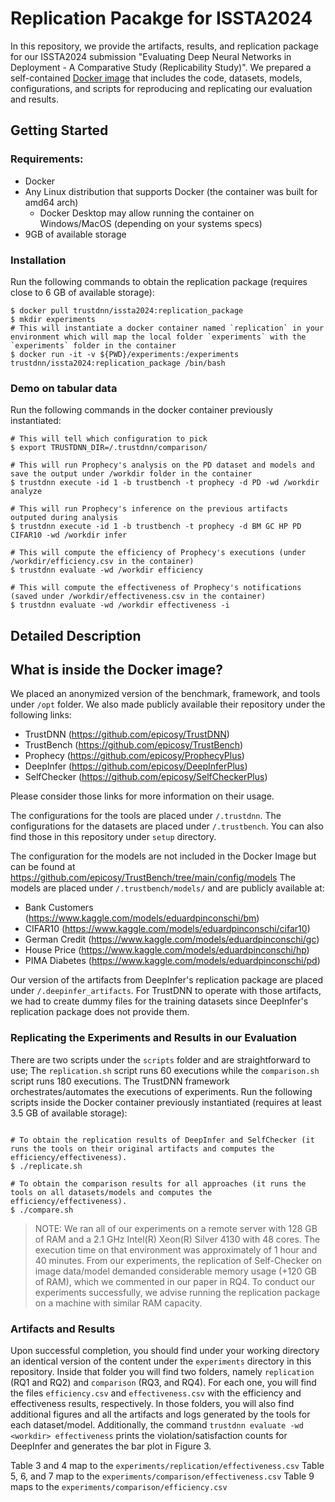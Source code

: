 # Replication Pacakge for ISSTA2024

In this repository, we provide the artifacts, results, and replication package for our ISSTA2024 submission "Evaluating Deep Neural Networks in Deployment - A Comparative Study (Replicability Study)". We prepared a self-contained [Docker image](https://hub.docker.com/layers/trustdnn/issta2024/replication_package/images/sha256-1d532853f0e005cf77a9f82288f58350a1130044cf96c8b0d50bfc118aaa1620?context=explore) that includes the code, datasets, models, configurations, and scripts for reproducing and replicating our evaluation and results.

## Getting Started

### Requirements:
- Docker
- Any Linux distribution that supports Docker (the container was built for amd64 arch) 
  - Docker Desktop may allow running the container on Windows/MacOS (depending on your systems specs)
- 9GB of available storage


### Installation
Run the following commands to obtain the replication package (requires close to 6 GB of available storage):

```shell
$ docker pull trustdnn/issta2024:replication_package
$ mkdir experiments
# This will instantiate a docker container named `replication` in your environment which will map the local folder `experiments` with the `experiments` folder in the container 
$ docker run -it -v ${PWD}/experiments:/experiments trustdnn/issta2024:replication_package /bin/bash
```

### Demo on tabular data
Run the following commands in the docker container previously instantiated:

```shell
# This will tell which configuration to pick
$ export TRUSTDNN_DIR=/.trustdnn/comparison/

# This will run Prophecy's analysis on the PD dataset and models and save the output under /workdir folder in the container
$ trustdnn execute -id 1 -b trustbench -t prophecy -d PD -wd /workdir analyze
 
# This will run Prophecy's inference on the previous artifacts outputed during analysis
$ trustdnn execute -id 1 -b trustbench -t prophecy -d BM GC HP PD CIFAR10 -wd /workdir infer

# This will compute the efficiency of Prophecy's executions (under /workdir/efficiency.csv in the container)
$ trustdnn evaluate -wd /workdir efficiency

# This will compute the effectiveness of Prophecy's notifications (saved under /workdir/effectiveness.csv in the container)
$ trustdnn evaluate -wd /workdir effectiveness -i
```


## Detailed Description

## What is inside the Docker image?

We placed an anonymized version of the benchmark, framework, and tools under `/opt` folder. 
We also made publicly available their repository under the following links:
- TrustDNN (https://github.com/epicosy/TrustDNN)
- TrustBench (https://github.com/epicosy/TrustBench)
- Prophecy (https://github.com/epicosy/ProphecyPlus)
- DeepInfer (https://github.com/epicosy/DeepInferPlus)
- SelfChecker (https://github.com/epicosy/SelfCheckerPlus)

Please consider those links for more information on their usage.

The configurations for the tools are placed under `/.trustdnn`.
The configurations for the datasets are placed under `/.trustbench`. 
You can also find those in this repository under `setup` directory.

The configuration for the models are not included in the Docker Image but can be found at https://github.com/epicosy/TrustBench/tree/main/config/models
The models are placed under `/.trustbench/models/` and are publicly available at:
- Bank Customers (https://www.kaggle.com/models/eduardpinconschi/bm)
- CIFAR10 (https://www.kaggle.com/models/eduardpinconschi/cifar10)
- German Credit (https://www.kaggle.com/models/eduardpinconschi/gc)
- House Price (https://www.kaggle.com/models/eduardpinconschi/hp)
- PIMA Diabetes (https://www.kaggle.com/models/eduardpinconschi/pd)

Our version of the artifacts from DeepInfer's replication package are placed under `/.deepinfer_artifacts`. For TrustDNN to operate with those artifacts, we had to create dummy files for the training datasets since DeepInfer's replication package does not provide them.


### Replicating the Experiments and Results in our Evaluation
There are two scripts under the `scripts` folder and are straightforward to use; 
The `replication.sh` script runs 60 executions while the `comparison.sh` script runs 180 executions. 
The TrustDNN framework orchestrates/automates the executions of experiments. 
Run the following scripts inside the Docker container previously instantiated (requires at least 3.5 GB of available storage):

```shell

# To obtain the replication results of DeepInfer and SelfChecker (it runs the tools on their original artifacts and computes the efficiency/effectiveness). 
$ ./replicate.sh

# To obtain the comparison results for all approaches (it runs the tools on all datasets/models and computes the efficiency/effectiveness).
$ ./compare.sh
```

> NOTE: We ran all of our experiments on a remote server with 128 GB of RAM and a 2.1 GHz Intel(R) Xeon(R) Silver 4130 with 48 cores. The execution time on that environment was approximately of 1 hour and 40 minutes. From our experiments, the replication of Self-Checker on image data/model demanded considerable memory usage (+120 GB of RAM), which we commented in our paper in RQ4. To conduct our experiments successfully, we advise running the replication package on a machine with similar RAM capacity.


### Artifacts and Results
Upon successful completion, you should find under your working directory an identical version of the content under the `experiments` directory in this repository.
Inside that folder you will find two folders, namely `replication` (RQ1 and RQ2) and `comparison` (RQ3, and RQ4). For each one, you will find the files `efficiency.csv` and  `effectiveness.csv` with the efficiency and effectiveness results, respectively. In those folders, you will also find additional figures and all the artifacts and logs generated by the tools for each dataset/model. Additionally, the command `trustdnn evaluate -wd <workdir> effectiveness` prints the violation/satisfaction counts for DeepInfer and generates the bar plot in Figure 3.

Table 3 and 4 map to the `experiments/replication/effectiveness.csv`
Table 5, 6, and 7 map to the `experiments/comparison/effectiveness.csv`
Table 9 maps to the `experiments/comparison/efficiency.csv`






 
